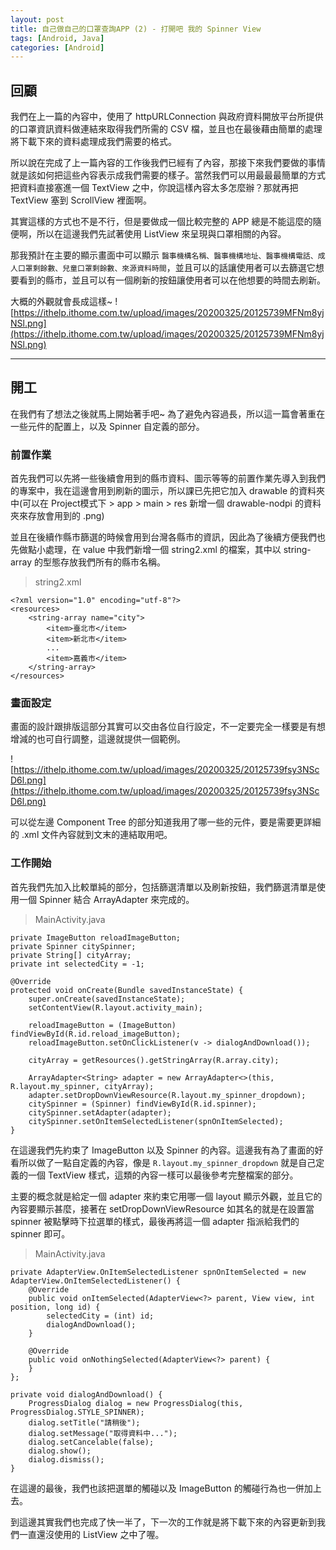 ```yaml
---
layout: post
title: 自己做自己的口罩查詢APP (2) - 打開吧 我的 Spinner View 
tags: [Android, Java]
categories: [Android]
---
```


## 回顧

我們在上一篇的內容中，使用了 httpURLConnection 與政府資料開放平台所提供的口罩資訊資料做連結來取得我們所需的 CSV 檔，並且也在最後藉由簡單的處理將下載下來的資料處理成我們需要的格式。

所以說在完成了上一篇內容的工作後我們已經有了內容，那接下來我們要做的事情就是該如何把這些內容表示成我們需要的樣子。當然我們可以用最最最簡單的方式把資料直接塞進一個 TextView 之中，你說這樣內容太多怎麼辦？那就再把 TextView 塞到 ScrollView 裡面啊。

其實這樣的方式也不是不行，但是要做成一個比較完整的 APP 總是不能這麼的隨便啊，所以在這邊我們先試著使用 ListView 來呈現與口罩相關的內容。

那我預計在主要的顯示畫面中可以顯示 `醫事機構名稱、醫事機構地址、醫事機構電話、成人口罩剩餘數、兒童口罩剩餘數、來源資料時間`，並且可以的話讓使用者可以去篩選它想要看到的縣市，並且可以有一個刷新的按鈕讓使用者可以在他想要的時間去刷新。

大概的外觀就會長成這樣~
![https://ithelp.ithome.com.tw/upload/images/20200325/20125739MFNm8yjNSl.png](https://ithelp.ithome.com.tw/upload/images/20200325/20125739MFNm8yjNSl.png)

-----

## 開工
在我們有了想法之後就馬上開始著手吧~
為了避免內容過長，所以這一篇會著重在一些元件的配置上，以及 Spinner 自定義的部分。

### 前置作業

首先我們可以先將一些後續會用到的縣市資料、圖示等等的前置作業先導入到我們的專案中，我在這邊會用到刷新的圖示，所以課已先把它加入 drawable 的資料夾中(可以在 Project模式下 > app > main > res 新增一個 drawable-nodpi 的資料夾來存放會用到的 .png)

並且在後續作縣市篩選的時候會用到台灣各縣市的資訊，因此為了後續方便我們也先做點小處理，在 value 中我們新增一個 string2.xml 的檔案，其中以 string-array 的型態存放我們所有的縣市名稱。

> string2.xml
```
<?xml version="1.0" encoding="utf-8"?>
<resources>
    <string-array name="city">
        <item>臺北市</item>
        <item>新北市</item>
        ...
        <item>嘉義市</item>
    </string-array>
</resources>
```

### 畫面設定

畫面的設計跟排版這部分其實可以交由各位自行設定，不一定要完全一樣要是有想增減的也可自行調整，這邊就提供一個範例。

![https://ithelp.ithome.com.tw/upload/images/20200325/20125739fsy3NScD6l.png](https://ithelp.ithome.com.tw/upload/images/20200325/20125739fsy3NScD6l.png)

可以從左邊 Component Tree 的部分知道我用了哪一些的元件，要是需要更詳細的 .xml 文件內容就到文末的連結取用吧。

### 工作開始

首先我們先加入比較單純的部分，包括篩選清單以及刷新按鈕，我們篩選清單是使用一個 Spinner 結合 ArrayAdapter 來完成的。

> MainActivity.java
```
private ImageButton reloadImageButton;
private Spinner citySpinner;
private String[] cityArray;
private int selectedCity = -1;

@Override
protected void onCreate(Bundle savedInstanceState) {
    super.onCreate(savedInstanceState);
    setContentView(R.layout.activity_main);

    reloadImageButton = (ImageButton) findViewById(R.id.reload_imageButton);
    reloadImageButton.setOnClickListener(v -> dialogAndDownload());
    
    cityArray = getResources().getStringArray(R.array.city);
    
    ArrayAdapter<String> adapter = new ArrayAdapter<>(this, R.layout.my_spinner, cityArray);
    adapter.setDropDownViewResource(R.layout.my_spinner_dropdown);
    citySpinner = (Spinner) findViewById(R.id.spinner);
    citySpinner.setAdapter(adapter);
    citySpinner.setOnItemSelectedListener(spnOnItemSelected);
}
```

在這邊我們先約束了 ImageButton 以及 Spinner 的內容。這邊我有為了畫面的好看所以做了一點自定義的內容，像是 `R.layout.my_spinner_dropdown` 就是自己定義的一個 TextView 樣式，這類的內容一樣可以最後參考完整檔案的部分。

主要的概念就是給定一個 adapter 來約束它用哪一個 layout 顯示外觀，並且它的內容要顯示甚麼，接著在 setDropDownViewResource 如其名的就是在設置當 spinner 被點擊時下拉選單的樣式，最後再將這一個 adapter 指派給我們的 spinner 即可。

> MainActivity.java
```
private AdapterView.OnItemSelectedListener spnOnItemSelected = new AdapterView.OnItemSelectedListener() {
    @Override
    public void onItemSelected(AdapterView<?> parent, View view, int position, long id) {
        selectedCity = (int) id;
        dialogAndDownload();
    }

    @Override
    public void onNothingSelected(AdapterView<?> parent) {
    }
};

private void dialogAndDownload() {
    ProgressDialog dialog = new ProgressDialog(this, ProgressDialog.STYLE_SPINNER);
    dialog.setTitle("請稍後");
    dialog.setMessage("取得資料中...");
    dialog.setCancelable(false);
    dialog.show();
    dialog.dismiss();
}
```

在這邊的最後，我們也該把選單的觸碰以及 ImageButton 的觸碰行為也一併加上去。

到這邊其實我們也完成了快一半了，下一次的工作就是將下載下來的內容更新到我們一直還沒使用的 ListView 之中了喔。
